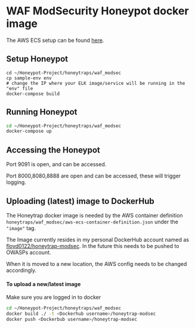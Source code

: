 # WAF ModSecurity Honeypot docker image

The AWS ECS setup can be found [here](https://github.com/OWASP/Honeypot-Project/wiki/AWS-ECS-Setup-for-ModSecurity-Honeypot).

## Setup Honeypot

```bashag-0-1dttmup1hag-1-1dttmup1h
cd ~/Honeypot-Project/honeytraps/waf_modsec
cp sample-env env
# change the IP where your ELK image/service will be running in the "env" file
docker-compose build
```

## Running Honeypot

```bash
cd ~/Honeypot-Project/honeytraps/waf_modsec
docker-compose up
```

## Accessing the Honeypot

Port 9091 is open, and can be accessed.

Port 8000,8080,8888 are open and can be accessed, these will trigger logging.

## Uploading (latest) image to DockerHub

The Honeytrap docker image is needed by the AWS container definition ```honeytraps/waf_modsec/aws-ecs-container-definition.json``` under the ```"image"``` tag.

The Image currently resides in my personal DockerHub account named as [floyd0122/honeytrap-modsec](https://hub.docker.com/repository/docker/floyd0122/honeytrap-modsec). In the future this needs to be pushed to OWASPs account.

When it is moved to a new location, the AWS config needs to be changed accordingly.

#### To upload a new/latest image

Make sure you are logged in to docker

```bash
cd ~/Honeypot-Project/honeytraps/waf_modsec
docker build ./ -t <Dockerhub username>/honeytrap-modsec
docker push <Dockerbub username>/honeytrap-modsec
```


